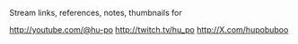 Stream links, references, notes, thumbnails for

http://youtube.com/@hu-po
http://twitch.tv/hu_po
http://X.com/hupobuboo

